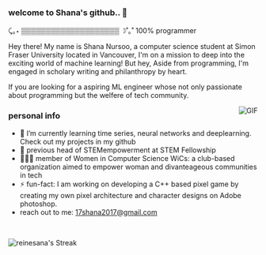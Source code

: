 ### welcome to Shana's github.. 👾

⤹｡⋆ ▒▒▒▒▒▒▒▒▒▒▒▒▒▒▒▒▒▒▒▒ ☽˚｡˚ 100% programmer
<br />

Hey there! My name is Shana Nursoo, a computer science student at Simon Fraser University located in Vancouver, I'm on a mission to deep into the exciting world of machine learning! But hey, Aside from programming, I'm engaged in scholary writing and philanthropy by heart. 

If you are looking for a aspiring ML engineer whose not only passionate about programming but the welfere of tech community.

 <img align="right" alt="GIF" src="https://media.giphy.com/media/v1.Y2lkPTc5MGI3NjExbDE1aDJod3U1eWJyaG54OXFsZXNlcXd0b3hzbTZvOW9vamZ5cjd3OSZlcD12MV9pbnRlcm5hbF9naWZfYnlfaWQmY3Q9Zw/lkceXNDw4Agryfrwz8/giphy.gif" />

<h3>personal info</h3>

- 🌱 I’m currently learning time series, neural networks and deeplearning. Check out my projects in my github
- 👯 previous head of STEMempowerment at STEM Fellowship
- 👨🏽‍💻  member of Women in Computer Science WiCs: a club-based organization aimed to empower woman and divanteageous communities in tech
- ⚡️ fun-fact: I am working on developing a C++ based pixel game by creating my own pixel architecture and character designs on Adobe photoshop.
- reach out to me: 17shana2017@gmail.com

<br />

![reinesana's Streak](https://github-readme-streak-stats.herokuapp.com/?user=reinesana&theme=radical&hide_border=false)


<!---
reinesana/reinesana is a ✨ special ✨ repository because its `README.md` (this file) appears on your GitHub profile.
You can click the Preview link to take a look at your changes.
--->
